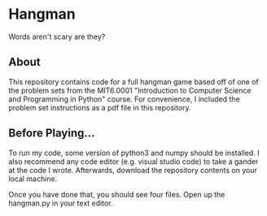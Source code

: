 # Hangman
Words aren't scary are they?

## About
This repository contains code for a full hangman game based off of one of the problem sets from the MIT6.0001 "Introduction to Computer Science and Programming in Python" course. For convenience, I included the problem set instructions as a pdf file in this repository. 

## Before Playing...
To run my code, some version of python3 and numpy should be installed. I also recommend any code editor (e.g. visual studio code) to take a gander at the code I wrote. Afterwards, download the repository contents on your local machine. 

Once you have done that, you should see four files. Open up the hangman.py in your text editor. 
